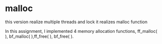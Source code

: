 # malloc
this version realize multiple threads and lock
it realizes malloc function


In this assignment, I implemented 4 memory allocation functions, ff_malloc( ), bf_malloc( ),ff_free( ), bf_free( ). 


